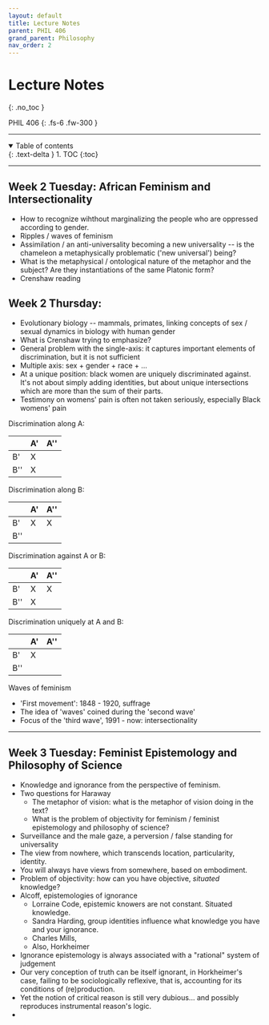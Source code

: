 ```yaml
---
layout: default
title: Lecture Notes
parent: PHIL 406
grand_parent: Philosophy
nav_order: 2
---
```


# Lecture Notes
{: .no_toc }

PHIL 406
{: .fs-6 .fw-300 }

---

<details open markdown="block">
  <summary>
    Table of contents
  </summary>
  {: .text-delta }
1. TOC
{:toc}
</details>

---

<!-- ## Week 1 Thursday: Syllabus and Introduction to Feminisms -->

## Week 2 Tuesday: African Feminism and Intersectionality
- How to recognize wihthout marginalizing the people who are oppressed according to gender.
- Ripples / waves of feminism
- Assimilation / an anti-universality becoming a new universality -- is the chameleon a metaphysically problematic ('new universal') being?
- What is the metaphysical / ontological nature of the metaphor and the subject? Are they instantiations of the same Platonic form?
- Crenshaw reading

## Week 2 Thursday:
- Evolutionary biology -- mammals, primates, linking concepts of sex / sexual dynamics in biology with human gender
- What is Crenshaw trying to emphasize?
- General problem with the single-axis: it captures important elements of discrimination, but it is not sufficient
- Multiple axis: sex + gender + race + ...
- At a unique position: black women are uniquely discriminated against. It's not about simply adding identities, but about unique intersections which are more than the sum of their parts. 
- Testimony on womens' pain is often not taken seriously, especially Black womens' pain

Discrimination along A:

|     | A' | A'' |
| --- | --- | --- |
| B'  |  X  |     |
| B'' |  X  |     |

Discrimination along B:

|     | A' | A'' |
| --- | --- | --- |
| B'  |  X  |  X   |
| B'' |    |     |

Discrimination against A or B:

|     | A' | A'' |
| --- | --- | --- |
| B'  |  X  |  X  |
| B'' |  X  |     |

Discrimination uniquely at A and B:

|     | A' | A'' |
| --- | --- | --- |
| B'  |  X  |     |
| B'' |   |     |


Waves of feminism
- 'First movement': 1848 - 1920, suffrage
- The idea of 'waves' coined during the 'second wave'
- Focus of the 'third wave', 1991 - now: intersectionality

---

## Week 3 Tuesday: Feminist Epistemology and Philosophy of Science
- Knowledge and ignorance from the perspective of feminism.
- Two questions for Haraway
  - The metaphor of vision: what is the metaphor of vision doing in the text?
  - What is the problem of objectivity for feminism / feminist epistemology and philosophy of science? 
- Surveillance and the male gaze, a perversion / false standing for universality
- The view from nowhere, which transcends location, particularity, identity. 
- You will always have views from somewhere, based on embodiment.
- Problem of objectivity: how can you have objective, *situated* knowledge?
- Alcoff, epistemologies of ignorance
  - Lorraine Code, epistemic knowers are not constant. Situated knowledge.
  - Sandra Harding, group identities influence what knowledge you have and your ignorance.
  - Charles Mills,
  - Also, Horkheimer
- Ignorance epistemology is always associated with a "rational" system of judgement
- Our very conception of truth can be itself ignorant, in Horkheimer's case, failing to be sociologically reflexive, that is, accounting for its conditions of (re)production. 
- Yet the notion of critical reason is still very dubious... and possibly reproduces instrumental reason's logic.
- 




